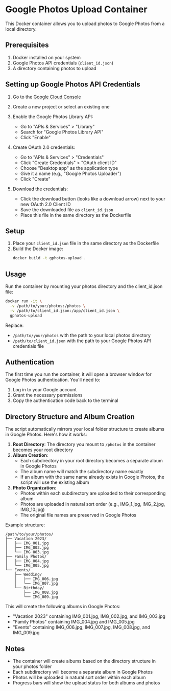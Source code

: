 # Google Photos Upload Container

This Docker container allows you to upload photos to Google Photos from a local directory.

## Prerequisites

1. Docker installed on your system
2. Google Photos API credentials (`client_id.json`)
3. A directory containing photos to upload

## Setting up Google Photos API Credentials

1. Go to the [Google Cloud Console](https://console.cloud.google.com/)
2. Create a new project or select an existing one
3. Enable the Google Photos Library API:
   - Go to "APIs & Services" > "Library"
   - Search for "Google Photos Library API"
   - Click "Enable"

4. Create OAuth 2.0 credentials:
   - Go to "APIs & Services" > "Credentials"
   - Click "Create Credentials" > "OAuth client ID"
   - Choose "Desktop app" as the application type
   - Give it a name (e.g., "Google Photos Uploader")
   - Click "Create"

5. Download the credentials:
   - Click the download button (looks like a download arrow) next to your new OAuth 2.0 Client ID
   - Save the downloaded file as `client_id.json`
   - Place this file in the same directory as the Dockerfile

## Setup

1. Place your `client_id.json` file in the same directory as the Dockerfile
2. Build the Docker image:
   ```bash
   docker build -t gphotos-upload .
   ```

## Usage

Run the container by mounting your photos directory and the client_id.json file:

```bash
docker run -it \
  -v /path/to/your/photos:/photos \
  -v /path/to/client_id.json:/app/client_id.json \
  gphotos-upload
```

Replace:
- `/path/to/your/photos` with the path to your local photos directory
- `/path/to/client_id.json` with the path to your Google Photos API credentials file

## Authentication

The first time you run the container, it will open a browser window for Google Photos authentication. You'll need to:
1. Log in to your Google account
2. Grant the necessary permissions
3. Copy the authentication code back to the terminal

## Directory Structure and Album Creation

The script automatically mirrors your local folder structure to create albums in Google Photos. Here's how it works:

1. **Root Directory**: The directory you mount to `/photos` in the container becomes your root directory
2. **Album Creation**: 
   - Each subdirectory in your root directory becomes a separate album in Google Photos
   - The album name will match the subdirectory name exactly
   - If an album with the same name already exists in Google Photos, the script will use the existing album
3. **Photo Organization**:
   - Photos within each subdirectory are uploaded to their corresponding album
   - Photos are uploaded in natural sort order (e.g., IMG_1.jpg, IMG_2.jpg, IMG_10.jpg)
   - The original file names are preserved in Google Photos

Example structure:
```
/path/to/your/photos/
├── Vacation 2023/
│   ├── IMG_001.jpg
│   ├── IMG_002.jpg
│   └── IMG_003.jpg
├── Family Photos/
│   ├── IMG_004.jpg
│   └── IMG_005.jpg
└── Events/
    ├── Wedding/
    │   ├── IMG_006.jpg
    │   └── IMG_007.jpg
    └── Birthday/
        ├── IMG_008.jpg
        └── IMG_009.jpg
```

This will create the following albums in Google Photos:
- "Vacation 2023" containing IMG_001.jpg, IMG_002.jpg, and IMG_003.jpg
- "Family Photos" containing IMG_004.jpg and IMG_005.jpg
- "Events" containing IMG_006.jpg, IMG_007.jpg, IMG_008.jpg, and IMG_009.jpg

## Notes

- The container will create albums based on the directory structure in your photos folder
- Each subdirectory will become a separate album in Google Photos
- Photos will be uploaded in natural sort order within each album
- Progress bars will show the upload status for both albums and photos
